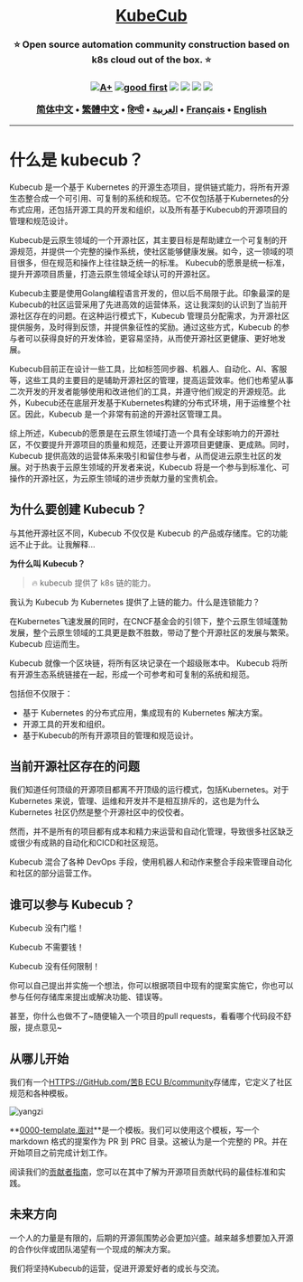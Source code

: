 <h1 align="center" style="border-bottom: none">
    <b>
        <a href="https://docker.nsddd.top">KubeCub</a><br>
    </b>
</h1>
<h3 align="center" style="border-bottom: none">
      ⭐️  Open source automation community construction based on k8s cloud out of the box.  ⭐️ <br>
<h3>

<p align=center>
<a href="https://goreportcard.com/report/github.com/kubecub/go-project-layout"><img src="https://goreportcard.com/badge/github.com/kubecub/go-project-layout" alt="A+"></a>
<a href="https://github.com/issues?q=org%kubecub+is%3Aissue+label%3A%22good+first+issue%22+no%3Aassignee"><img src="https://img.shields.io/github/issues/kubecub/go-project-layout/good%20first%20issue?logo=%22github%22" alt="good first"></a>
<a href="https://github.com/kubecub/go-project-layout"><img src="https://img.shields.io/github/stars/kubecub/go-project-layout.svg?style=flat&logo=github&colorB=deeppink&label=stars"></a>
<a href="https://join.slack.com/t/kubecub/shared_invite/zt-1se0k2bae-lkYzz0_T~BYh3rjkvlcUqQ"><img src="https://img.shields.io/badge/Slack-100%2B-blueviolet?logo=slack&amp;logoColor=white"></a>
<a href="https://github.com/kubecub/go-project-layout/blob/main/LICENSE"><img src="https://img.shields.io/badge/license-Apache--2.0-green"></a>
<a href="https://golang.org/"><img src="https://img.shields.io/badge/Language-Go-blue.svg"></a>
</p>

</p>

<p align="center">
    <a href="./README-zh-CN.md"><b>简体中文</b></a> •
    <a href="./README-zh-TW.md"><b>繁體中文</b></a> •
    <a href="./README-hi.md"><b>हिन्दी</b></a> •
    <a href="./README-ar.md"><b>العربية</b></a> •
    <a href="./README-fr.md"><b>Français</b></a> •
    <a href="./README.md"><b>English</b></a>
</p>

</p>

* * *

# 什么是 kubecub？

Kubecub 是一个基于 Kubernetes 的开源生态项目，提供链式能力，将所有开源生态整合成一个可引用、可复制的系统和规范。它不仅包括基于Kubernetes的分布式应用，还包括开源工具的开发和组织，以及所有基于Kubecub的开源项目的管理和规范设计。

Kubecub是云原生领域的一个开源社区，其主要目标是帮助建立一个可复制的开源规范，并提供一个完整的操作系统，使社区能够健康发展。如今，这一领域的项目很多，但在规范和操作上往往缺乏统一的标准。 Kubecub的愿景是统一标准，提升开源项目质量，打造云原生领域全球认可的开源社区。

Kubecub主要是使用Golang编程语言开发的，但以后不局限于此。印象最深的是Kubecub的社区运营采用了先进高效的运营体系，这让我深刻的认识到了当前开源社区存在的问题。在这种运行模式下，Kubecub 管理员分配需求，为开源社区提供服务，及时得到反馈，并提供象征性的奖励。通过这些方式，Kubecub 的参与者可以获得良好的开发体验，更容易坚持，从而使开源社区更健康、更好地发展。

Kubecub目前正在设计一些工具，比如标签同步器、机器人、自动化、AI、客服等，这些工具的主要目的是辅助开源社区的管理，提高运营效率。他们也希望从事二次开发的开发者能够使用和改进他们的工具，并遵守他们规定的开源规范。此外，Kubecub还在底层开发基于Kubernetes构建的分布式环境，用于运维整个社区。因此，Kubecub 是一个非常有前途的开源社区管理工具。

综上所述，Kubecub的愿景是在云原生领域打造一个具有全球影响力的开源社区，不仅要提升开源项目的质量和规范，还要让开源项目更健康、更成熟。同时，Kubecub 提供高效的运营体系来吸引和留住参与者，从而促进云原生社区的发展。对于热衷于云原生领域的开发者来说，Kubecub 将是一个参与到标准化、可操作的开源社区，为云原生领域的进步贡献力量的宝贵机会。

## 为什么要创建 Kubecub？

与其他开源社区不同，Kubecub 不仅仅是 Kubecub 的产品或存储库。它的功能远不止于此。让我解释...

**为什么叫 Kubecub？**

> 🔥 kubecub 提供了 k8s 链的能力。

我认为 Kubecub 为 Kubernetes 提供了上链的能力。什么是连锁能力？

在Kubernetes飞速发展的同时，在CNCF基金会的引领下，整个云原生领域蓬勃发展，整个云原生领域的工具更是数不胜数，带动了整个开源社区的发展与繁荣。 Kubecub 应运而生。

Kubecub 就像一个区块链，将所有区块记录在一个超级账本中。 Kubecub 将所有开源生态系统链接在一起，形成一个可参考和可复制的系统和规范。

包括但不仅限于：

-   基于 Kubernetes 的分布式应用，集成现有的 Kubernetes 解决方案。
-   开源工具的开发和组织。
-   基于Kubecub的所有开源项目的管理和规范设计。

## 当前开源社区存在的问题

我们知道任何顶级的开源项目都离不开顶级的运行模式，包括Kubernetes。对于 Kubernetes 来说，管理、运维和开发并不是相互排斥的，这也是为什么 Kubernetes 社区仍然是整个开源社区中的佼佼者。

然而，并不是所有的项目都有成本和精力来运营和自动化管理，导致很多社区缺乏或很少有成熟的自动化和CICD和社区规范。

Kubecub 混合了各种 DevOps 手段，使用机器人和动作来整合手段来管理自动化和社区的部分运营工作。

## 谁可以参与 Kubecub？

Kubecub 没有门槛！

Kubecub 不需要钱！

Kubecub 没有任何限制！

你可以自己提出并实施一个想法，你可以根据项目中现有的提案实施它，你也可以参与任何存储库来提出或解决功能、错误等。

甚至，你什么也做不了~随便输入一个项目的pull requests，看看哪个代码段不舒服，提点意见~

## 从哪儿开始

我们有一个[HTTPS://GitHub.com/苦B ECU B/community](https://github.com/kubecub/community)存储库，它定义了社区规范和各种模板。

![yangzi](http://sm.nsddd.top/sm202306012140301.png)

**[0000-template.面对](http://0000-template.md/)**是一个模板。我们可以使用这个模板，写一个 markdown 格式的提案作为 PR 到 PRC 目录。这被认为是一个完整的 PR。并在开始项目之前完成计划工作。

阅读我们的[贡献者指南](https://github.com/kubecub/community/blob/main/CONTRIBUTING.md)，您可以在其中了解为开源项目贡献代码的最佳标准和实践。

## 未来方向

一个人的力量是有限的，后期的开源氛围势必会更加兴盛。越来越多想要加入开源的合作伙伴或团队渴望有一个现成的解决方案。

我们将坚持Kubecub的运营，促进开源爱好者的成长与交流。
